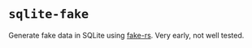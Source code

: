# `sqlite-fake`

Generate fake data in SQLite using [fake-rs](https://github.com/cksac/fake-rs). Very early, not well tested.
